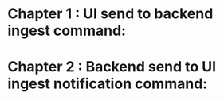 # Chapter 1 : UI send to backend ingest command:




# Chapter 2 : Backend send to UI ingest notification command: